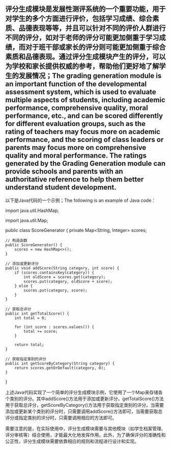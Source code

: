 ## 评分生成模块是发展性测评系统的一个重要功能，用于对学生的多个方面进行评价，包括学习成绩、综合素质、品德表现等等，并且可以针对不同的评价人群进行不同的评分，如对于老师的评分可能更加侧重于学习成绩，而对于班干部或家长的评分则可能更加侧重于综合素质和品德表现。通过评分生成模块产生的评分，可以为学校和家长提供权威的参考，帮助他们更好地了解学生的发展情况；The grading generation module is an important function of the developmental assessment system, which is used to evaluate multiple aspects of students, including academic performance, comprehensive quality, moral performance, etc., and can be scored differently for different evaluation groups, such as the rating of teachers may focus more on academic performance, and the scoring of class leaders or parents may focus more on comprehensive quality and moral performance. The ratings generated by the Grading Generation module can provide schools and parents with an authoritative reference to help them better understand student development.


以下是Java代码的一个示例；The following is an example of Java code：


import java.util.HashMap;

import java.util.Map;

public class ScoreGenerator {
    private Map<String, Integer> scores;

    // 构造函数
    public ScoreGenerator() {
        scores = new HashMap<>();
    }

    // 添加或更新评分
    public void addScore(String category, int score) {
        if (scores.containsKey(category)) {
            int oldScore = scores.get(category);
            scores.put(category, oldScore + score);
        } else {
            scores.put(category, score);
        }
    }

    // 获取总评分
    public int getTotalScore() {
        int total = 0;

        for (int score : scores.values()) {
            total += score;
        }

        return total;
    }

    // 获取指定类别的评分
    public int getScoreByCategory(String category) {
        return scores.getOrDefault(category, 0);
    }
}


上述Java代码实现了一个简单的评分生成模块示例，它使用了一个Map来存储各个类别的评分。其中addScore()方法用于添加或更新评分，getTotalScore()方法用于获取总评分，getScoreByCategory()方法用于获取指定类别的评分。当需要添加或更新某个类别的评分时，只需要调用addScore()方法即可，当需要获取总评分或指定类别的评分时，只需要调用相应的方法即可。


需要注意的是，在实际使用中，评分生成模块需要与其他模块（如学生档案管理、评分审核等）结合使用，才能最大化地发挥作用。此外，为了确保评分的准确性和公正性，评分生成模块需要依靠相应的规则和流程进行设计和实现。
